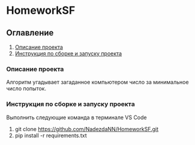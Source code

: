# HomeworkSF

## Оглавление  
1. [Описание проекта](.README.md#Описание-проекта)
2. [Инструкция по сборке и запуску проекта](.README.md#Инструкция-по-сборке-и-запуску-проекта)

### Описание проекта    
Алгоритм угадывает загаданное компьютером число за минимальное число попыток.

### Инструкция по сборке и запуску проекта
Выполнить следующие команда в терминале VS Code
1. git clone https://github.com/NadezdaNN/HomeworkSF.git
2. pip install -r requirements.txt
